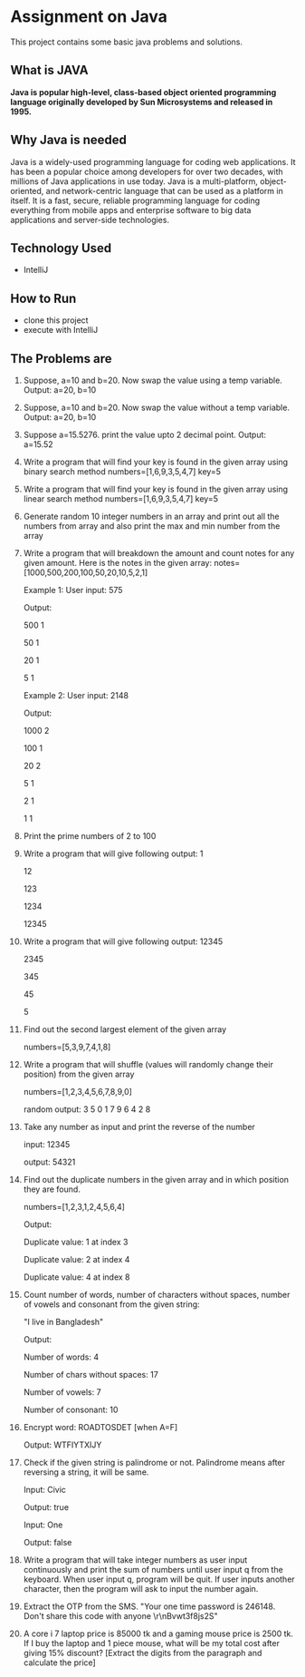 # Assignment on Java
This project contains some basic java problems and solutions.

## What is JAVA
**Java is popular high-level, class-based object oriented programming language originally developed by Sun Microsystems and released in 1995.**

## Why Java is needed
Java is a widely-used programming language for coding web applications. It has been a popular choice among developers for 
over two decades, with millions of Java applications in use today. Java is a multi-platform, object-oriented, and network-centric 
language that can be used as a platform in itself. It is a fast, secure, reliable programming language for coding everything from 
mobile apps and enterprise software to big data applications and server-side technologies.

## Technology Used
- IntelliJ

## How to Run
 - clone this project
 - execute with IntelliJ

## The Problems are
1. Suppose, a=10 and b=20. Now swap the value using a temp variable. Output: a=20, b=10
2. Suppose, a=10 and b=20. Now swap the value without a temp variable. Output: a=20, b=10
3. Suppose a=15.5276. print the value upto 2 decimal point. Output: a=15.52
4. Write a program that will find your key is found in the given array using binary search method
   numbers=[1,6,9,3,5,4,7]
   key=5
5. Write a program that will find your key is found in the given array using linear search method
   numbers=[1,6,9,3,5,4,7]
   key=5

6. Generate random 10 integer numbers in an array and print out all the numbers from array and also print the max and min number from the array

7. Write a program that will breakdown the amount and count notes for any given amount. Here is the notes in the given array: 
   notes=[1000,500,200,100,50,20,10,5,2,1]

    Example 1: User input: 575

    Output: 

    500 1

    50 1

    20 1

    5 1

    Example 2: User input: 2148

    Output: 

    1000 2

    100 1

    20 2

    5 1

    2 1

    1 1

8. Print the prime numbers of 2 to 100
9. Write a program that will give following output:
    1

    12

    123

    1234

    12345

10. Write a program that will give following output:
    12345
    
    2345
    
    345
    
    45
    
    5

11. Find out the second largest element of the given array
    
    numbers=[5,3,9,7,4,1,8]

12. Write a program that will shuffle (values will randomly change their position) from the given array
    
    numbers=[1,2,3,4,5,6,7,8,9,0]
    
    random output: 3 5 0 1 7 9 6 4 2 8

13. Take any number as input and print the reverse of the number
    
    input: 12345
    
    output: 54321

14. Find out the duplicate numbers in the given array and in which position they are found.
    
    numbers=[1,2,3,1,2,4,5,6,4]
    
    Output:
    
    Duplicate value: 1 at index 3
    
    Duplicate value: 2 at index 4
    
    Duplicate value: 4 at index 8

15. Count number of words, number of characters without spaces, number of vowels and consonant from the given string:
    
    "I live in Bangladesh"
    
    Output: 
    
    Number of words: 4
    
    Number of chars without spaces: 17 
    
    Number of vowels: 7
    
    Number of consonant: 10


16. Encrypt word: ROADTOSDET [when A=F]
   
    Output: WTFIYTXIJY

17. Check if the given string is palindrome or not. Palindrome means after reversing a string, it will be same.
    
    Input: Civic
    
    Output: true
    
    Input: One
    
    Output: false

18. Write a program that will take integer numbers as user input continuously and print the sum of numbers until user input q from the keyboard. 
    When user input q, program will be quit. If user inputs another character, then the program will ask to input the number again.

19. Extract the OTP from the SMS. "Your one time password is 246148. Don't share this code with anyone \r\nBvwt3f8js2S"

20. A core i 7 laptop price is 85000 tk and a gaming mouse price is 2500 tk. If I buy the laptop and 1 piece mouse, 
    what will be my total cost after giving 15% discount? [Extract the digits from the paragraph and calculate the price]
    


